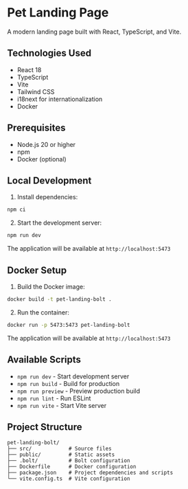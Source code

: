 # Pet Landing Page

A modern landing page built with React, TypeScript, and Vite.

## Technologies Used

- React 18
- TypeScript
- Vite
- Tailwind CSS
- i18next for internationalization
- Docker

## Prerequisites

- Node.js 20 or higher
- npm
- Docker (optional)

## Local Development

1. Install dependencies:
```bash
npm ci
```

2. Start the development server:
```bash
npm run dev
```

The application will be available at `http://localhost:5473`

## Docker Setup

1. Build the Docker image:
```bash
docker build -t pet-landing-bolt .
```

2. Run the container:
```bash
docker run -p 5473:5473 pet-landing-bolt
```

The application will be available at `http://localhost:5473`

## Available Scripts

- `npm run dev` - Start development server
- `npm run build` - Build for production
- `npm run preview` - Preview production build
- `npm run lint` - Run ESLint
- `npm run vite` - Start Vite server

## Project Structure

```
pet-landing-bolt/
├── src/            # Source files
├── public/         # Static assets
├── .bolt/          # Bolt configuration
├── Dockerfile      # Docker configuration
├── package.json    # Project dependencies and scripts
└── vite.config.ts  # Vite configuration
```
